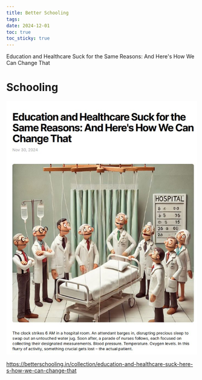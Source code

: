 ```yaml
---
title: Better Schooling
tags: 
date: 2024-12-01
toc: true
toc_sticky: true
---
```

Education and Healthcare Suck for the Same Reasons: And Here's How We Can Change That

# Schooling 

![](../_asset/image/2024-12-01-schooling-1733225269323.jpeg)



<https://betterschooling.in/collection/education-and-healthcare-suck-here-s-how-we-can-change-that>

